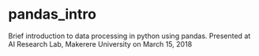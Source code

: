# pandas_intro
Brief introduction to data processing in python using pandas. Presented at AI Research Lab, Makerere University on March 15, 2018
